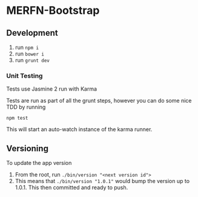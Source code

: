 # MERFN-Bootstrap

## Development
1. run `npm i`
2. run `bower i`
3. run `grunt dev`

### Unit Testing
Tests use Jasmine 2 run with Karma

Tests are run as part of all the grunt steps, however you can do some nice TDD by running

`npm test`

This will start an auto-watch instance of the karma runner.

## Versioning

To update the app version

1. From the root, run `./bin/version "<next version id">`
2. This means that `./bin/version "1.0.1"` would bump the version up to 1.0.1. This then committed and ready to push.